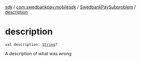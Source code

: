 [sdk](../../index.md) / [com.swedbankpay.mobilesdk](../index.md) / [SwedbankPaySubproblem](index.md) / [description](./description.md)

# description

`val description: `[`String`](https://kotlinlang.org/api/latest/jvm/stdlib/kotlin/-string/index.html)`?`

A description of what was wrong

